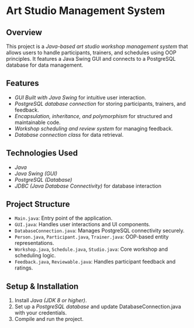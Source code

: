 # Art Studio Management System

## Overview

This project is a *Java-based art studio workshop management system* that allows users to handle participants, trainers, and schedules using OOP principles. It features a Java Swing GUI and connects to a PostgreSQL database for data management.

## Features

- *GUI Built with Java Swing* for intuitive user interaction.
- *PostgreSQL database connection* for storing participants, trainers, and feedback.
- *Encapsulation, inheritance, and polymorphism* for structured and maintainable code.
- *Workshop scheduling and review system* for managing feedback.
- *Database connection class* for data retrieval.

## Technologies Used

- *Java*
- *Java Swing (GUI)*
- *PostgreSQL (Database)*
- *JDBC (Java Database Connectivity)* for database interaction

## Project Structure
- `Main.java`: Entry point of the application.
- `GUI.java`:  Handles user interactions and UI components.
- `DatabaseConnection.java`: Manages PostgreSQL connectivity securely.
- `Person.java`, `Participant.java`, `Trainer.java`:  OOP-based entity representations.
- `Workshop.java`, `Schedule.java`, `Studio.java`: Core workshop and scheduling logic.
- `Feedback.java`, `Reviewable.java`:  Handles participant feedback and ratings.

## Setup & Installation

1. Install *Java (JDK 8 or higher)*.
2. Set up a *PostgreSQL database* and update DatabaseConnection.java with your credentials.
3. Compile and run the project.
